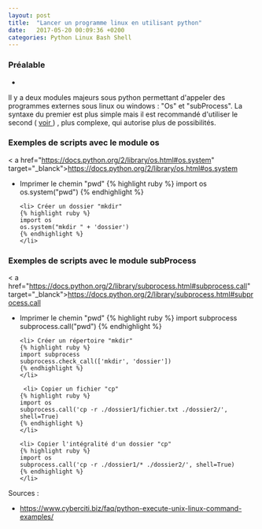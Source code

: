 ```yaml
---
layout: post
title:  "Lancer un programme linux en utilisant python"
date:   2017-05-20 00:09:36 +0200
categories: Python Linux Bash Shell 
---
```


<h3>Préalable</h3>
<ul>
<li>
</li>
</ul>

Il y a deux modules majeurs sous python permettant d'appeler des programmes externes sous linux ou windows : "Os" et "subProcess". La syntaxe du premier est plus simple mais il est recommandé d'utiliser le second ( <a href="https://docs.python.org/2/library/subprocess.html#replacing-os-system" target ="_blanck"> voir </a> ) , plus complexe, qui autorise plus de possibilités.


<h3>Exemples de scripts avec le module os </h3>

< a href="https://docs.python.org/2/library/os.html#os.system" target="_blanck">https://docs.python.org/2/library/os.html#os.system</a>

<ul>
    <li> Imprimer le chemin "pwd"
    {% highlight ruby %}
    import os
    os.system("pwd")
    {% endhighlight %}
    </li>
    
    <li> Créer un dossier "mkdir"
    {% highlight ruby %}
    import os
    os.system("mkdir " + 'dossier')
    {% endhighlight %}
    </li>
    
    
</ul>


<h3>Exemples de scripts avec le module subProcess</h3>

< a href="https://docs.python.org/2/library/subprocess.html#subprocess.call" target="_blanck">https://docs.python.org/2/library/subprocess.html#subprocess.call</a>


<ul>
    <li> Imprimer le chemin "pwd"
    {% highlight ruby %}
    import subprocess
    subprocess.call("pwd")
    {% endhighlight %}
    </li>
    
    <li> Créer un répertoire "mkdir"
    {% highlight ruby %}
    import subprocess
    subprocess.check_call(['mkdir', 'dossier'])
    {% endhighlight %}
    </li>
    
     <li> Copier un fichier "cp"
    {% highlight ruby %}
    import os
    subprocess.call('cp -r ./dossier1/fichier.txt ./dossier2/', shell=True)
    {% endhighlight %}
    </li>
    
    <li> Copier l'intégralité d'un dossier "cp"
    {% highlight ruby %}
    import os
    subprocess.call('cp -r ./dossier1/* ./dossier2/', shell=True)
    {% endhighlight %}
    </li>
    
</ul>


Sources :

<ul>
    <li>
    <a href="https://www.cyberciti.biz/faq/python-execute-unix-linux-command-examples/" target="_blanck">https://www.cyberciti.biz/faq/python-execute-unix-linux-command-examples/</a>
    </li>
</ul>


